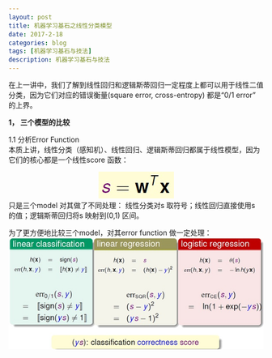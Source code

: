 ```yaml
---
layout: post
title: 机器学习基石之线性分类模型
date: 2017-2-18
categories: blog
tags: [机器学习基石与技法]
description: 机器学习基石与技法
---
```



在上一讲中，我们了解到线性回归和逻辑斯蒂回归一定程度上都可以用于线性二值分类，因为它们对应的错误衡量(square error, cross-entropy) 都是“0/1 error” 的上界。

**1， 三个模型的比较**        

1.1 分析Error Function               
本质上讲，线性分类（感知机）、线性回归、逻辑斯蒂回归都属于线性模型，因为它们的核心都是一个线性score 函数：   
<center><img src="https://raw.githubusercontent.com/whuhan2013/myImage/master/foundation/chapter11/p1.jpg"></center>
 只是三个model 对其做了不同处理：           
线性分类对s 取符号；线性回归直接使用s 的值；逻辑斯蒂回归将s 映射到(0,1) 区间。          

为了更方便地比较三个model，对其error function 做一定处理：          
![](https://raw.githubusercontent.com/whuhan2013/myImage/master/foundation/chapter11/p2.jpg)

